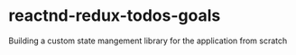 # reactnd-redux-todos-goals
Building a custom state mangement library for the application from scratch
